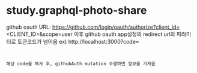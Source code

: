 # study.graphql-photo-share

github oauth URL: https://github.com/login/oauth/authorize?client_id=<CLIENT_ID>&scope=user
이후 github oauth app설정의 redirect url의 파라미터로 토큰코드가 넘어옴
ex) http://localhost:3000?code=<CODE>

해당 code를 복사 후, githubAuth mutation 수행하면 정보를 가져옴
